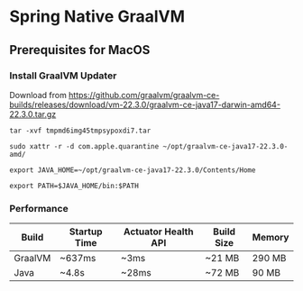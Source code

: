# Spring Native GraalVM

## Prerequisites for MacOS
### Install GraalVM Updater
Download from https://github.com/graalvm/graalvm-ce-builds/releases/download/vm-22.3.0/graalvm-ce-java17-darwin-amd64-22.3.0.tar.gz
````
tar -xvf tmpmd6img45tmpsypoxdi7.tar
````
````
sudo xattr -r -d com.apple.quarantine ~/opt/graalvm-ce-java17-22.3.0-amd/
````
````
export JAVA_HOME=~/opt/graalvm-ce-java17-22.3.0/Contents/Home
````
````
export PATH=$JAVA_HOME/bin:$PATH
````

### Performance

| Build       | Startup Time | Actuator Health API | Build Size | Memory |
|-------------|--------------|---------------------|------------|--------|
| GraalVM | ~637ms       | ~3ms                | ~21 MB     | 290 MB |
| Java | ~4.8s        | ~28ms               | ~72 MB     | 90 MB  |



